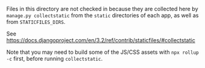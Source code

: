 Files in this directory are not checked in because they are collected here by
`manage.py collectstatic` from the `static` directories of each app, as well as
from `STATICFILES_DIRS`.

See https://docs.djangoproject.com/en/3.2/ref/contrib/staticfiles/#collectstatic

Note that you may need to build some of the JS/CSS assets with `npx rollup
-c` first, before running `collectstatic`.
